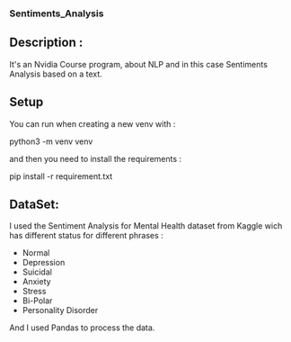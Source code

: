 ### Sentiments_Analysis

## Description :

It's an Nvidia Course program, about NLP and in this case Sentiments Analysis based on a text.

## Setup

You can run when creating a new venv with : 

python3 -m venv venv


and then you need to install the requirements : 

pip install -r requirement.txt


## DataSet:

I used the Sentiment Analysis for Mental Health dataset from Kaggle wich has different status for different phrases : 
- Normal
- Depression
- Suicidal
- Anxiety
- Stress
- Bi-Polar
- Personality Disorder

And I used Pandas to process the data.


